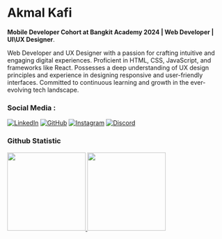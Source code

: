 # Akmal Kafi

**Mobile Developer Cohort at Bangkit Academy 2024 | Web Developer | UI\UX Designer**.<br>

Web Developer and UX Designer with a passion for crafting intuitive and engaging digital experiences. Proficient in HTML, CSS, JavaScript, and frameworks like React. Possesses a deep understanding of UX design principles and experience in designing responsive and user-friendly interfaces. Committed to continuous learning and growth in the ever-evolving tech landscape.<br>

### Social Media :
[![LinkedIn](https://img.shields.io/badge/LinkedIn-0077B5?style=flat-square&logo=linkedin&logoColor=white)](https://www.linkedin.com/in/akmalkv/)
[![GitHub](https://img.shields.io/badge/GitHub-181717?style=flat-square&logo=github&logoColor=white)](https://github.com/akmalkv)
[![Instagram](https://img.shields.io/badge/Instagram-E4405F?style=flat-square&logo=instagram&logoColor=white)](https://www.instagram.com/akmal_kv/)
[![Discord](https://img.shields.io/badge/Discord-7289DA?style=flat-square&logo=discord&logoColor=white)](https://discord.com/invite/https://discord.gg/KjMBUeSu)

### Github Statistic
<p align="left">
<a href="https://github.com/akmalkv">
  <img height="180em" src="https://github-readme-stats-eight-theta.vercel.app/api?username=akmalkv&show_icons=true&theme=algolia&include_all_commits=true&count_private=true"/>
  <img height="180em" src="https://github-readme-stats-eight-theta.vercel.app/api/top-langs/?username=akmalkv&layout=compact&layout=compact&theme=algolia"/>
</a>
</p>
